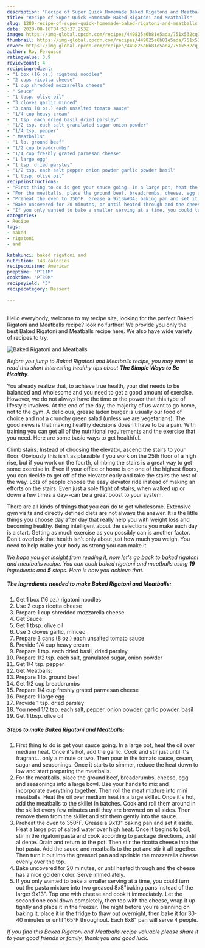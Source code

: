 ```yaml
---
description: "Recipe of Super Quick Homemade Baked Rigatoni and Meatballs"
title: "Recipe of Super Quick Homemade Baked Rigatoni and Meatballs"
slug: 1280-recipe-of-super-quick-homemade-baked-rigatoni-and-meatballs
date: 2020-08-16T04:53:37.253Z
image: https://img-global.cpcdn.com/recipes/449825a6b81e5ada/751x532cq70/baked-rigatoni-and-meatballs-recipe-main-photo.jpg
thumbnail: https://img-global.cpcdn.com/recipes/449825a6b81e5ada/751x532cq70/baked-rigatoni-and-meatballs-recipe-main-photo.jpg
cover: https://img-global.cpcdn.com/recipes/449825a6b81e5ada/751x532cq70/baked-rigatoni-and-meatballs-recipe-main-photo.jpg
author: Roy Ferguson
ratingvalue: 3.9
reviewcount: 4
recipeingredient:
- "1 box (16 oz.) rigatoni noodles"
- "2 cups ricotta cheese"
- "1 cup shredded mozzarella cheese"
- " Sauce"
- "1 tbsp. olive oil"
- "3 cloves garlic minced"
- "3 cans (8 oz.) each unsalted tomato sauce"
- "1/4 cup heavy cream"
- "1 tsp. each dried basil dried parsley"
- "1/2 tsp. each salt granulated sugar onion powder"
- "1/4 tsp. pepper"
- " Meatballs"
- "1 lb. ground beef"
- "1/2 cup breadcrumbs"
- "1/4 cup freshly grated parmesan cheese"
- "1 large egg"
- "1 tsp. dried parsley"
- "1/2 tsp. each salt pepper onion powder garlic powder basil"
- "1 tbsp. olive oil"
recipeinstructions:
- "First thing to do is get your sauce going. In a large pot, heat the oil over medium heat. Once it&#39;s hot, add the garlic. Cook and stir just until it&#39;s fragrant... only a minute or two. Then pour in the tomato sauce, cream, sugar and seasonings. Once it starts to simmer, reduce the heat down to low and start preparing the meatballs."
- "For the meatballs, place the ground beef, breadcrumbs, cheese, egg and seasonings into a large bowl. Use your hands to mix and incorporate everything together. Then roll the meat mixture into mini meatballs. Heat the oil over medium heat in a large skillet. Once it&#39;s hot, add the meatballs to the skillet in batches. Cook and roll them around in the skillet every few minutes until they are browned on all sides. Then remove them from the skillet and stir them gently into the sauce."
- "Preheat the oven to 350°F. Grease a 9x13&#34; baking pan and set it aside. Heat a large pot of salted water over high heat. Once it begins to boil, stir in the rigatoni pasta and cook according to package directions, until al dente. Drain and return to the pot. Then stir the ricotta cheese into the hot pasta. Add the sauce and meatballs to the pot and stir it all together. Then turn it out into the greased pan and sprinkle the mozzarella cheese evenly over the top."
- "Bake uncovered for 20 minutes, or until heated through and the cheese has a nice golden color. Serve immediately."
- "If you only wanted to bake a smaller serving at a time, you could turn out the pasta mixture into two greased 8x8&#34;baking pans instead of the larger 9x13&#34;. Top one with cheese and cook it immediately. Let the second one cool down completely, then top with the cheese, wrap it up tightly and place it in the freezer. The night before you&#39;re planning on baking it, place it in the fridge to thaw out overnight, then bake it for 30-40 minutes or until 165°F throughout. Each 8x8&#34; pan will serve 4 people."
categories:
- Recipe
tags:
- baked
- rigatoni
- and

katakunci: baked rigatoni and 
nutrition: 148 calories
recipecuisine: American
preptime: "PT11M"
cooktime: "PT39M"
recipeyield: "3"
recipecategory: Dessert

---
```

<br>
Hello everybody, welcome to my recipe site, looking for the perfect Baked Rigatoni and Meatballs recipe? look no further! We provide you only the best Baked Rigatoni and Meatballs recipe here. We also have wide variety of recipes to try.
<br>


![Baked Rigatoni and Meatballs](https://img-global.cpcdn.com/recipes/449825a6b81e5ada/751x532cq70/baked-rigatoni-and-meatballs-recipe-main-photo.jpg)

<i>Before you jump to Baked Rigatoni and Meatballs recipe, you may want to read this short interesting healthy tips about <strong>The Simple Ways to Be Healthy</strong>.</i>

You already realize that, to achieve true health, your diet needs to be balanced and wholesome and you need to get a good amount of exercise. However, we do not always have the time or the power that this type of lifestyle involves. At the end of the day, the majority of us want to go home, not to the gym. A delicious, grease laden burger is usually our food of choice and not a crunchy green salad (unless we are vegetarians). The good news is that making healthy decisions doesn’t have to be a pain. With training you can get all of the nutritional requirements and the exercise that you need. Here are some basic ways to get healthful.

Climb stairs. Instead of choosing the elevator, ascend the stairs to your floor. Obviously this isn’t as plausible if you work on the 25th floor of a high rise, but if you work on the fourth, climbing the stairs is a great way to get some exercise in. Even if your office or home is on one of the highest floors, you can decide to get off of the elevator early and take the stairs the rest of the way. Lots of people choose the easy elevator ride instead of making an efforts on the stairs. Even just a sole flight of stairs, when walked up or down a few times a day--can be a great boost to your system. 

There are all kinds of things that you can do to get wholesome. Extensive gym visits and directly defined diets are not always the answer. It is the little things you choose day after day that really help you with weight loss and becoming healthy. Being intelligent about the selections you make each day is a start. Getting as much exercise as you possibly can is another factor. Don't overlook that health isn't only about just how much you weigh. You need to help make your body as strong you can make it. 


<i>We hope you got insight from reading it, now let's go back to baked rigatoni and meatballs recipe. You can cook baked rigatoni and meatballs using <strong>19</strong> ingredients and <strong>5</strong> steps. Here is how you achieve that.
</i>

##### The ingredients needed to make Baked Rigatoni and Meatballs:

1. Get 1 box (16 oz.) rigatoni noodles
1. Use 2 cups ricotta cheese
1. Prepare 1 cup shredded mozzarella cheese
1. Get  Sauce:
1. Get 1 tbsp. olive oil
1. Use 3 cloves garlic, minced
1. Prepare 3 cans (8 oz.) each unsalted tomato sauce
1. Provide 1/4 cup heavy cream
1. Prepare 1 tsp. each dried basil, dried parsley
1. Prepare 1/2 tsp. each salt, granulated sugar, onion powder
1. Get 1/4 tsp. pepper
1. Get  Meatballs:
1. Prepare 1 lb. ground beef
1. Get 1/2 cup breadcrumbs
1. Prepare 1/4 cup freshly grated parmesan cheese
1. Prepare 1 large egg
1. Provide 1 tsp. dried parsley
1. You need 1/2 tsp. each salt, pepper, onion powder, garlic powder, basil
1. Get 1 tbsp. olive oil


##### Steps to make Baked Rigatoni and Meatballs:

1. First thing to do is get your sauce going. In a large pot, heat the oil over medium heat. Once it&#39;s hot, add the garlic. Cook and stir just until it&#39;s fragrant... only a minute or two. Then pour in the tomato sauce, cream, sugar and seasonings. Once it starts to simmer, reduce the heat down to low and start preparing the meatballs.
1. For the meatballs, place the ground beef, breadcrumbs, cheese, egg and seasonings into a large bowl. Use your hands to mix and incorporate everything together. Then roll the meat mixture into mini meatballs. Heat the oil over medium heat in a large skillet. Once it&#39;s hot, add the meatballs to the skillet in batches. Cook and roll them around in the skillet every few minutes until they are browned on all sides. Then remove them from the skillet and stir them gently into the sauce.
1. Preheat the oven to 350°F. Grease a 9x13&#34; baking pan and set it aside. Heat a large pot of salted water over high heat. Once it begins to boil, stir in the rigatoni pasta and cook according to package directions, until al dente. Drain and return to the pot. Then stir the ricotta cheese into the hot pasta. Add the sauce and meatballs to the pot and stir it all together. Then turn it out into the greased pan and sprinkle the mozzarella cheese evenly over the top.
1. Bake uncovered for 20 minutes, or until heated through and the cheese has a nice golden color. Serve immediately.
1. If you only wanted to bake a smaller serving at a time, you could turn out the pasta mixture into two greased 8x8&#34;baking pans instead of the larger 9x13&#34;. Top one with cheese and cook it immediately. Let the second one cool down completely, then top with the cheese, wrap it up tightly and place it in the freezer. The night before you&#39;re planning on baking it, place it in the fridge to thaw out overnight, then bake it for 30-40 minutes or until 165°F throughout. Each 8x8&#34; pan will serve 4 people.


<i>If you find this Baked Rigatoni and Meatballs recipe valuable please share it to your good friends or family, thank you and good luck.</i>
